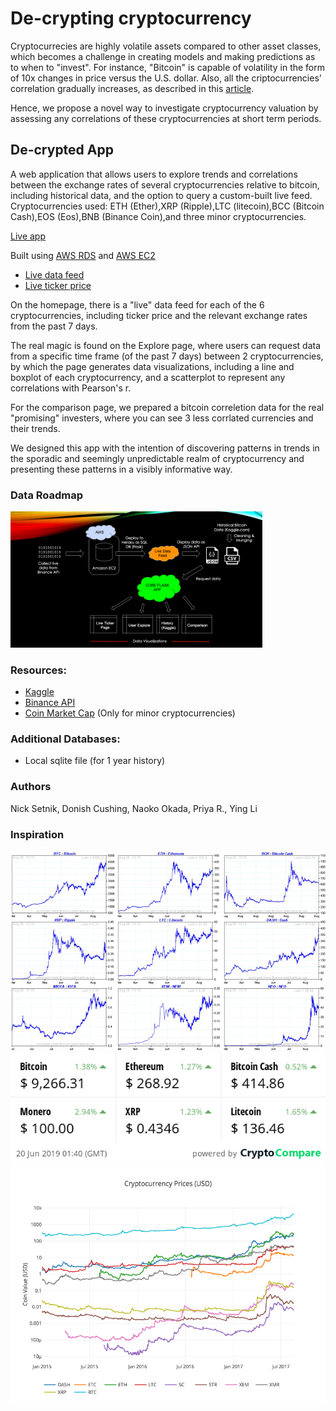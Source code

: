 # De-crypting cryptocurrency 

Cryptocurrecies are highly volatile assets compared to other asset classes, which becomes a challenge in creating models and making predictions as to when to "invest". For instance, "Bitcoin" is capable of volatility in the form of 10x changes in price versus the U.S. dollar. Also, all the criptocurrencies' correlation gradually increases, as described in this [article](https://www.investopedia.com/articles/investing/052014/why-bitcoins-value-so-volatile.asp).

Hence, we propose a novel way to investigate cryptocurrency valuation by assessing any correlations of these cryptocurrencies at short term periods.  

## De-crypted App 
A web application that allows users to explore trends and correlations between the exchange rates of several cryptocurrencies relative to bitcoin, including historical data, and the option to query a custom-built live feed. Cryptocurrencies used: ETH (Ether),XRP (Ripple),LTC (litecoin),BCC (Bitcoin Cash),EOS (Eos),BNB (Binance Coin),and three minor cryptocurrencies. 

[Live app](https://de-crypted.herokuapp.com/)

Built using [AWS RDS](https://aws.amazon.com/rds/) and [AWS EC2](https://aws.amazon.com/ec2/)
- [Live data feed](https://flask-crypto.herokuapp.com/livedata)
- [Live ticker price](https://flask-crypto.herokuapp.com/api/v1.0/cryptosies)

On the homepage, there is a "live" data feed for each of the 6 cryptocurrencies, including ticker price and the relevant exchange rates from the past 7 days. 

The real magic is found on the Explore page, where users can request data from a specific time frame (of the past 7 days) between 2 cryptocurrencies, by which the page generates data visualizations, including a line and boxplot of each cryptocurrency, and a scatterplot to represent any correlations with Pearson's r. 

For the comparison page, we prepared a bitcoin correletion data for the real "promising" investers, where you can see 3 less corrlated currencies and their trends.

We designed this app with the intention of discovering patterns in trends in the sporadic and seemingly unpredictable realm of cryptocurrency and presenting these patterns in a visibly informative way.

### Data Roadmap
<img src="https://raw.githubusercontent.com/ying-li-python/de-crypted/master/static/images%20/data-pipeline.png" width="80%" height="80%">

### Resources: 
- [Kaggle](https://www.kaggle.com/philmohun/cryptocurrency-financial-data)
- [Binance API](https://www.binance.com/en)
- [Coin Market Cap](https://coinmarketcap.com/) (Only for minor cryptocurrencies)

### Additional Databases:
- Local sqlite file (for 1 year history)

### Authors
Nick Setnik, Donish Cushing, Naoko Okada, Priya R., Ying Li

### Inspiration
![Image of picture1](https://github.com/nsetnik0703/Crypto-Live/blob/master/Proposal/images/Picture1.png)
![Image of picture2](https://github.com/nsetnik0703/Crypto-Live/blob/master/Proposal/images/Picture2.png)
![Image of altcoin_prices_combined](https://github.com/nsetnik0703/Crypto-Live/blob/master/Proposal/images/altcoin_prices_combined.png)
